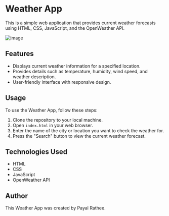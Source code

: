 # Weather App

This is a simple web application that provides current weather forecasts using HTML, CSS, JavaScript, and the OpenWeather API.

![image](https://github.com/payalrathee/Weather-App/assets/68552642/968a5458-9997-4b0c-8ed6-c60c188cdf3a)


## Features

- Displays current weather information for a specified location.
- Provides details such as temperature, humidity, wind speed, and weather description.
- User-friendly interface with responsive design.

## Usage

To use the Weather App, follow these steps:

1. Clone the repository to your local machine.
2. Open `index.html` in your web browser.
3. Enter the name of the city or location you want to check the weather for.
4. Press the "Search" button to view the current weather forecast.

## Technologies Used

- HTML
- CSS
- JavaScript
- OpenWeather API

## Author

This Weather App was created by Payal Rathee.

